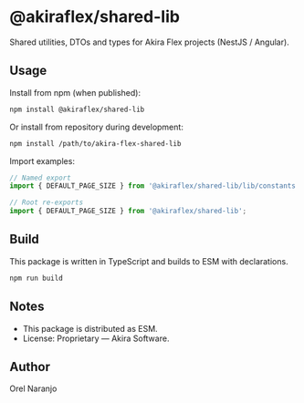 # @akiraflex/shared-lib

Shared utilities, DTOs and types for Akira Flex projects (NestJS / Angular).

## Usage

Install from npm (when published):

```bash
npm install @akiraflex/shared-lib
```

Or install from repository during development:

```bash
npm install /path/to/akira-flex-shared-lib
```

Import examples:

```ts
// Named export
import { DEFAULT_PAGE_SIZE } from '@akiraflex/shared-lib/lib/constants';

// Root re-exports
import { DEFAULT_PAGE_SIZE } from '@akiraflex/shared-lib';
```

## Build

This package is written in TypeScript and builds to ESM with declarations.

```bash
npm run build
```

## Notes

- This package is distributed as ESM.
- License: Proprietary — Akira Software.

## Author

Orel Naranjo

